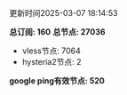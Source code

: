 更新时间2025-03-07 18:14:53

**总订阅: 160**
**总节点: 27036**
- vless节点: 7064
- hysteria2节点: 2

**google ping有效节点: 520**
